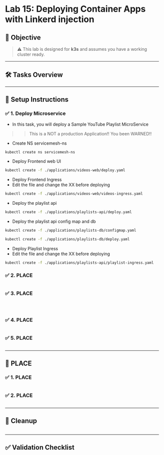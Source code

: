 # Lab 15: Deploying Container Apps with Linkerd injection

## 🎯 Objective

> ⚠️ This lab is designed for **k3s** and assumes you have a working cluster ready.

---
## 🛠️ Tasks Overview

---

## 🔧 Setup Instructions

### ✅ 1. Deploy Microservice 

* In this task, you will deploy a Sample YouTube Playlist MicroService
>> This is a NOT a production Application!! You been WARNED!! 

* Create NS servicemesh-ns
```bash 
kubectl create ns servicemesh-ns
```

* Deploy Frontend web UI
```bash
kubectl create -f ./applications/videos-web/deploy.yaml
```

* Deploy Frontend Ingress 
* Edit the file and change the XX before deploying 
```bash
kubectl create -f ./applications/videos-web/videos-ingress.yaml
```

* Deploy the playlist api 
```bash
kubectl create -f ./applications/playlists-api/deploy.yaml
```

* Deploy the playlist api config map and db
```bash
kubectl create -f ./applications/playlists-db/configmap.yaml
```

```bash
kubectl create -f ./applications/playlists-db/deploy.yaml
```

* Deploy Playlist Ingress 
* Edit the file and change the XX before deploying 
```bash
kubectl create -f ./applications/playlists-api/playlist-ingress.yaml
```


### ✅ 2. PLACE
```bash

```

### ✅ 3. PLACE
```bash

```

```sh 

```

```sh 

```

### ✅ 4. PLACE
```bash

```

### ✅ 5. PLACE 
```bash

```



---

## 🔁 PLACE

### ✅ 1. PLACE

```bash

```

### ✅ 2. PLACE

```bash

```


---

## 🧼 Cleanup

```bash

```

---

## ✅ Validation Checklist



